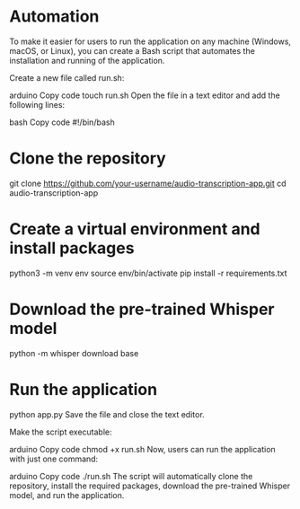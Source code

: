 # Automation

To make it easier for users to run the application on any machine (Windows, macOS, or Linux), you can create a Bash script that automates the installation and running of the application.

Create a new file called run.sh:

arduino
Copy code
touch run.sh
Open the file in a text editor and add the following lines:

bash
Copy code
#!/bin/bash

# Clone the repository
git clone https://github.com/your-username/audio-transcription-app.git
cd audio-transcription-app

# Create a virtual environment and install packages
python3 -m venv env
source env/bin/activate
pip install -r requirements.txt

# Download the pre-trained Whisper model
python -m whisper download base

# Run the application
python app.py
Save the file and close the text editor.

Make the script executable:

arduino
Copy code
chmod +x run.sh
Now, users can run the application with just one command:

arduino
Copy code
./run.sh
The script will automatically clone the repository, install the required packages, download the pre-trained Whisper model, and run the application.